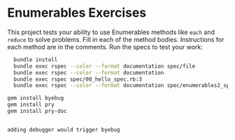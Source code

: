 # Enumerables Exercises

This project tests your ability to use Enumerables
methods like `each` and `reduce` to solve problems.
Fill in each of the method bodies. Instructions for each method are in the
comments.
Run the specs to test your work:

```bash
  bundle install
  bundle exec rspec --color --format documentation spec/file
  bundle exec rspec --color --format documentation
  bundle exec rspec spec/00_hello_spec.rb:3 
  bundle exec rspec --color --format documentation spec/enumerables2_spec.rb 

gem install byebug
gem install pry
gem install pry-doc


adding debugger would trigger byebug
```

